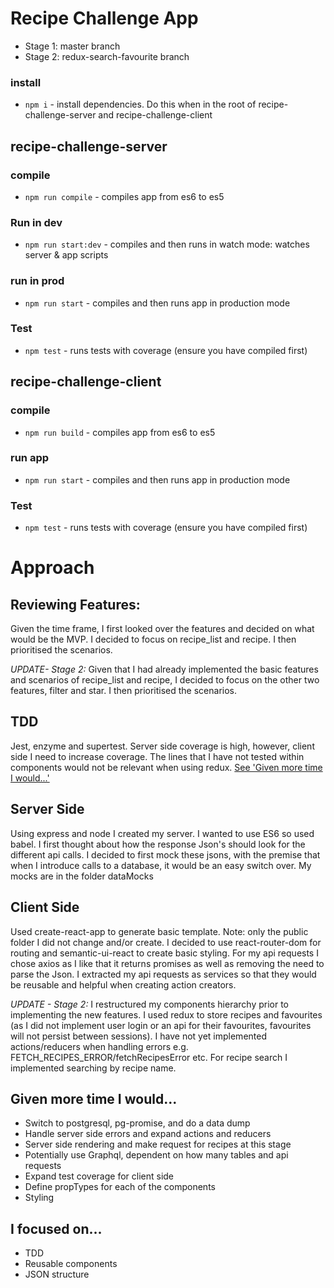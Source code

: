 # Recipe Challenge App

* Stage 1: master branch
* Stage 2: redux-search-favourite branch

### install

* `npm i` - install dependencies. Do this when in the root of recipe-challenge-server and recipe-challenge-client

## recipe-challenge-server
### compile

* `npm run compile` - compiles app from es6 to es5

### Run in dev

* `npm run start:dev` - compiles and then runs in watch mode: watches server & app scripts

### run in prod

* `npm run start` - compiles and then runs app in production mode

### Test

* `npm test` - runs tests with coverage (ensure you have compiled first)

## recipe-challenge-client
### compile

* `npm run build` - compiles app from es6 to es5

### run app

* `npm run start` - compiles and then runs app in production mode

### Test

* `npm test` - runs tests with coverage (ensure you have compiled first)

# Approach

## Reviewing Features:
Given the time frame, I first looked over the features and decided on what would be the MVP. I decided to focus on recipe_list and recipe. I then prioritised the scenarios.

*UPDATE- Stage 2:*
Given that I had already implemented the basic features and scenarios of recipe_list and recipe, I decided to focus on the other two features, filter and star. I then prioritised the scenarios.

## TDD
Jest, enzyme and supertest. Server side coverage is high, however, client side I need to increase coverage. The lines that I have not tested within components would not be relevant when using redux. [See 'Given more time I would...'](#Given-more-time-I-would...)

## Server Side
Using express and node I created my server. I wanted to use ES6 so used babel. I first thought about how the response Json's should look for the different api calls. I decided to first mock these jsons, with the premise that when I introduce calls to a database, it would be an easy switch over. My mocks are in the folder dataMocks

## Client Side
Used create-react-app to generate basic template. Note: only the public folder I did not change and/or create. I decided to use react-router-dom for routing and semantic-ui-react to create basic styling. For my api requests I chose axios as I like that it returns promises as well as removing the need to parse the Json. I extracted my api requests as services so that they would be reusable and helpful when creating action creators.

*UPDATE - Stage 2:*
I restructured my components hierarchy prior to implementing the new features. I used redux to store recipes and favourites (as I did not implement user login or an api for their favourites, favourites will not persist between sessions). I have not yet implemented actions/reducers when handling errors e.g. FETCH_RECIPES_ERROR/fetchRecipesError etc.  For recipe search I implemented searching by recipe name.

## Given more time I would...

* Switch to postgresql, pg-promise, and do a data dump
* Handle server side errors and expand actions and reducers
* Server side rendering and make request for recipes at this stage
* Potentially use Graphql, dependent on how many tables and api requests
* Expand test coverage for client side
* Define propTypes for each of the components
* Styling


I focused on...
------------------
* TDD
* Reusable components
* JSON structure
